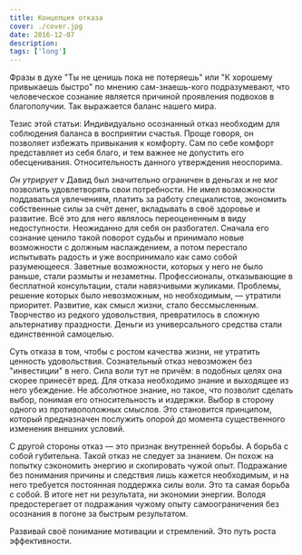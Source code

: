 ```yaml
---
title: Концепция отказа
cover: ./cover.jpg
date: 2016-12-07
description:
tags: ['long']
---
```


Фразы в духе "Ты не ценишь пока не потеряешь" или "К хорошему привыкаешь быстро" по мнению сам-знаешь-кого подразумевают, что человеческое сознание является причиной проявления подвохов в благополучии. Так выражается баланс нашего мира.

Тезис этой статьи:
Индивидуально осознанный отказ необходим для соблюдения баланса в восприятии счастья. Проще говоря, он позволяет избежать привыкания к комфорту. Сам по себе комфорт представляет из себя благо, и тем важнее не допустить его обесценивания. Относительность данного утверждения неоспорима.

_Он утрирует_ v
Давид был значительно ограничен в деньгах и не мог позволить удовлетворять свои потребности. Не имел возможности поддаваться увлечениям, платить за работу специалистов, экономить собственные силы за счёт денег, вкладывать в своё здоровье и развитие. Всё это для него являлось переоцененным в виду недоступности. Неожиданно для себя он разбогател. Сначала его сознание ценило такой поворот судьбы и принимало новые возможности с должным наслаждением, а потом перестало испытывать радость и уже воспринимало как само собой разумеющееся.
Заветные возможности, которых у него не было раньше, стали размыты и незаметны. Профессионалы, отказывающие в бесплатной консультации, стали навязчивыми жуликами. Проблемы, решение которых было невозможным, но необходимым, — утратили приоритет. Развитие, как смысл жизни, стало бессмысленным. Творчество из редкого удовольствия, превратилось в сложную альтернативу праздности. Деньги из универсального средства стали единственной самоцелью.

Суть отказа в том, чтобы с ростом качества жизни, не утратить ценность удовольствия. Сознательный отказ невозможен без "инвестиции" в него. Сила воли тут не причём: в подобных целях она скорее принесёт вред. Для отказа необходимо знание и выходящее из него убеждение. Не абсолютное знание, но такое, что позволит сделать выбор, понимая его относительность и издержки. Выбор в сторону одного из противоположных смыслов. Это становится принципом, который предназначен послужить опорой до момента существенного изменения внешних условий.

С другой стороны отказ — это признак внутренней борьбы. А борьба с собой губительна. Такой отказ не следует за знанием. Он похож на попытку сэкономить энергию и скопировать чужой опыт. Подражание без понимания причины и следствия лишь кажется необходимым, и на него требуется постоянная поддержка силы воли. Это та самая борьба с собой. В итоге нет ни результата, ни экономии энергии.
Володя предостерегает от подражания чужому опыту самоограничения без осознания в погоне за быстрым результатом.

Развивай своё понимание мотивации и стремлений. Это путь роста эффективности.
